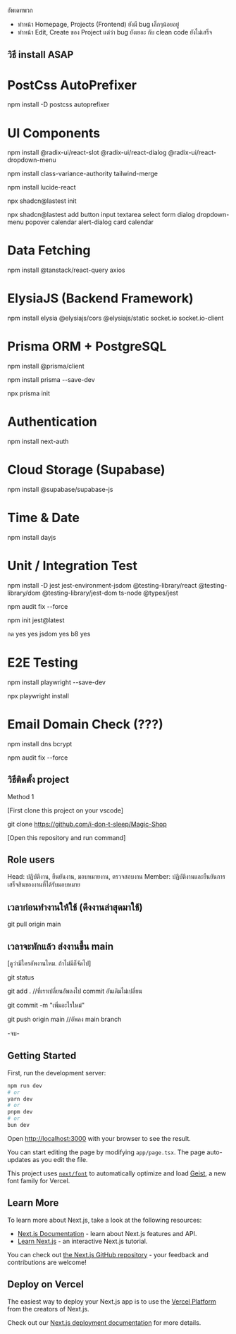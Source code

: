 อัพเดทพวก
- ทำหน้า Homepage, Projects (Frontend) ยังมี bug เล็กๆน้อยอยู่
- ทำหน้า Edit, Create ของ Project แต่ว่า bug ยังเยอะ กับ clean code ยังไม่เสร็จ

## วิธี install ASAP

# PostCss AutoPrefixer
npm install -D postcss autoprefixer

# UI Components
npm install @radix-ui/react-slot @radix-ui/react-dialog @radix-ui/react-dropdown-menu 

npm install class-variance-authority tailwind-merge

npm install lucide-react

npx shadcn@lastest init

npx shadcn@lastest add button input textarea select form dialog dropdown-menu popover calendar alert-dialog card calendar


# Data Fetching
npm install @tanstack/react-query axios

# ElysiaJS (Backend Framework)
npm install elysia @elysiajs/cors @elysiajs/static socket.io socket.io-client

# Prisma ORM + PostgreSQL
npm install @prisma/client

npm install prisma --save-dev

npx prisma init

# Authentication
npm install next-auth

# Cloud Storage (Supabase)
npm install @supabase/supabase-js

# Time & Date
npm install dayjs

# Unit / Integration Test
npm install -D jest jest-environment-jsdom @testing-library/react @testing-library/dom @testing-library/jest-dom ts-node @types/jest

npm audit fix --force

npm init jest@latest

กด yes yes jsdom yes b8 yes

# E2E Testing
npm install playwright --save-dev

npx playwright install

# Email Domain Check (???)
npm install dns bcrypt

npm audit fix --force

## วิธีติดตั้ง project
Method 1

[First clone this project on your vscode]

git clone https://github.com/i-don-t-sleep/Magic-Shop

[Open this repository and run command]

## Role users

Head: ปฏิบัติงาน, ยืนยันงาน, มอบหมายงาน, ตรวจสอบงาน
Member: ปฏิบัติงานและยืนยันการเสร็จสินของงานที่ได้รับมอบหมาย

## เวลาก่อนทำงานให้ใช้ (ดึงงานล่าสุดมาใช้)

git pull origin main

## เวลาจะพักแล้ว ส่งงานขึ้น main
[ดูว่ามีใครอัพงานไหม. ถ้าไม่มีก็จัดไป]

git status

git add . //ที่เราเปลี่ยนอัพลงไป commit อันเดิมไม่เปลี่ยน

git commit -m "เพิ่มอะไรใหม่"

git push origin main //อัพลง main branch

-จบ-

## Getting Started

First, run the development server:

```bash
npm run dev
# or
yarn dev
# or
pnpm dev
# or
bun dev
```

Open [http://localhost:3000](http://localhost:3000) with your browser to see the result.

You can start editing the page by modifying `app/page.tsx`. The page auto-updates as you edit the file.

This project uses [`next/font`](https://nextjs.org/docs/app/building-your-application/optimizing/fonts) to automatically optimize and load [Geist](https://vercel.com/font), a new font family for Vercel.

## Learn More

To learn more about Next.js, take a look at the following resources:

- [Next.js Documentation](https://nextjs.org/docs) - learn about Next.js features and API.
- [Learn Next.js](https://nextjs.org/learn) - an interactive Next.js tutorial.

You can check out [the Next.js GitHub repository](https://github.com/vercel/next.js) - your feedback and contributions are welcome!

## Deploy on Vercel

The easiest way to deploy your Next.js app is to use the [Vercel Platform](https://vercel.com/new?utm_medium=default-template&filter=next.js&utm_source=create-next-app&utm_campaign=create-next-app-readme) from the creators of Next.js.

Check out our [Next.js deployment documentation](https://nextjs.org/docs/app/building-your-application/deploying) for more details.
